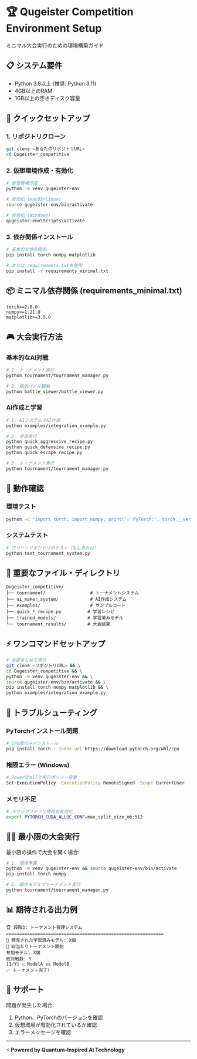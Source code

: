 # 🏆 Qugeister Competition Environment Setup

ミニマル大会実行のための環境構築ガイド

## 📋 システム要件

- Python 3.8以上 (推奨: Python 3.11)
- 4GB以上のRAM
- 1GB以上の空きディスク容量

## 🚀 クイックセットアップ

### 1. リポジトリクローン
```bash
git clone <あなたのリポジトリURL>
cd Qugeister_competitive
```

### 2. 仮想環境作成・有効化
```bash
# 仮想環境作成
python -m venv qugeister-env

# 有効化 (macOS/Linux)
source qugeister-env/bin/activate

# 有効化 (Windows)
qugeister-env\Scripts\activate
```

### 3. 依存関係インストール
```bash
# 基本的な依存関係
pip install torch numpy matplotlib

# または requirements.txtを使用
pip install -r requirements_minimal.txt
```

## 📦 ミニマル依存関係 (requirements_minimal.txt)

```
torch>=2.0.0
numpy>=1.21.0
matplotlib>=3.5.0
```

## 🎮 大会実行方法

### 基本的なAI対戦
```bash
# 1. トーナメント実行
python tournament/tournament_manager.py

# 2. 個別バトル観戦
python battle_viewer/battle_viewer.py
```

### AI作成と学習
```bash
# 1. AIシステムでAI作成
python examples/integration_example.py

# 2. 学習実行
python quick_aggressive_recipe.py
python quick_defensive_recipe.py
python quick_escape_recipe.py

# 3. トーナメント実行
python tournament/tournament_manager.py
```

## 🧪 動作確認

### 環境テスト
```bash
python -c "import torch; import numpy; print('✅ PyTorch:', torch.__version__); print('✅ NumPy:', numpy.__version__)"
```

### システムテスト
```bash
# クリーンリポジトリのテスト（もしあれば）
python test_tournament_system.py
```

## 📁 重要なファイル・ディレクトリ

```
Qugeister_competitive/
├── tournament/                 # トーナメントシステム
├── ai_maker_system/            # AI作成システム
├── examples/                   # サンプルコード
├── quick_*_recipe.py          # 学習レシピ
├── trained_models/            # 学習済みモデル
└── tournament_results/        # 大会結果
```

## ⚡ ワンコマンドセットアップ

```bash
# 全部まとめて実行
git clone <リポジトリURL> && \
cd Qugeister_competitive && \
python -m venv qugeister-env && \
source qugeister-env/bin/activate && \
pip install torch numpy matplotlib && \
python examples/integration_example.py
```

## 🐛 トラブルシューティング

### PyTorchインストール問題
```bash
# CPU版のみインストール
pip install torch --index-url https://download.pytorch.org/whl/cpu
```

### 権限エラー (Windows)
```bash
# PowerShellで実行ポリシー変更
Set-ExecutionPolicy -ExecutionPolicy RemoteSigned -Scope CurrentUser
```

### メモリ不足
```bash
# スワップファイル使用を有効化
export PYTORCH_CUDA_ALLOC_CONF=max_split_size_mb:512
```

## 🏃‍♂️ 最小限の大会実行

最小限の操作で大会を開く場合:

```bash
# 1. 環境準備
python -m venv qugeister-env && source qugeister-env/bin/activate
pip install torch numpy

# 2. 既存モデルでトーナメント実行
python tournament/tournament_manager.py
```

## 📊 期待される出力例

```
🏆 段階3: トーナメント管理システム
============================================================
📁 発見された学習済みモデル: X個
🚀 総当たりトーナメント開始
参加モデル: X個
総対戦数: Y
[1/Y] ⚔️ ModelA vs ModelB
✅ トーナメント完了!
```

## 🤝 サポート

問題が発生した場合:
1. Python、PyTorchのバージョンを確認
2. 仮想環境が有効化されているか確認
3. エラーメッセージを確認

---
⚡ **Powered by Quantum-Inspired AI Technology**